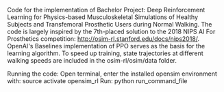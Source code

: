 Code for the implementation of Bachelor Project: Deep Reinforcement Learning for Physics-based Musculoskeletal Simulations of Healthy Subjects and Transfemoral Prosthetic Users during Normal Walking.
The code is largely inspired by the 7th-placed solution to the 2018 NIPS AI For Prosthetics competition: http://osim-rl.stanford.edu/docs/nips2018/. OpenAI's Baselines implementation of PPO serves as the basis for the learning algorithm. To speed up training, state trajectories at different walking speeds are included in the osim-rl/osim/data folder.


Running the code: 
Open terminal, enter the installed opensim environment with: source activate opensim_rl
Run: python run_command_file 
